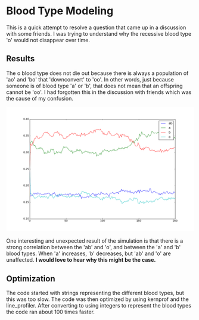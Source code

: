 # Blood Type Modeling
This is a quick attempt to resolve a question that came up in a discussion with some friends. I was trying to understand why the recessive blood type 'o' would not disappear over time.

## Results
The o blood type does not die out because there is always a population of 'ao' and 'bo' that 'downconvert' to 'oo'. In other words, just because someone is of blood type 'a' or 'b', that does not mean that an offspring cannot be 'oo'. I had forgotten this in the discussion with friends which was the cause of my confusion.

![Simulation Results](https://github.com/nleehone/blood_type_simulation/raw/master/results.png)

One interesting and unexpected result of the simulation is that there is a strong correlation between the 'ab' and 'o', and between the 'a' and 'b' blood types. When 'a' increases, 'b' decreases, but 'ab' and 'o' are unaffected. **I would love to hear why this might be the case.**

## Optimization
The code started with strings representing the different blood types, but this was too slow. The code was then optimized by using kernprof and the line_profiler. After converting to using integers to represent the blood types the code ran about 100 times faster.
